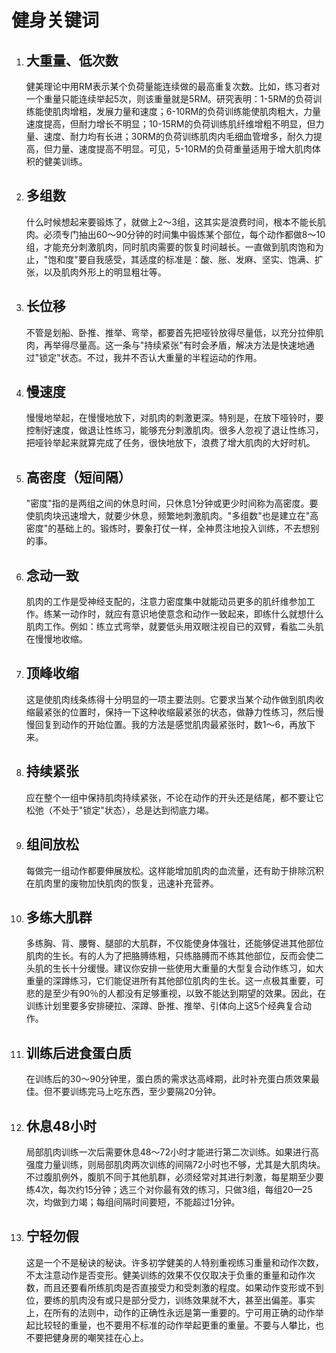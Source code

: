 # 健身关键词

1. ## 大重量、低次数

   健美理论中用RM表示某个负荷量能连续做的最高重复次数。比如，练习者对一个重量只能连续举起5次，则该重量就是5RM。研究表明：1-5RM的负荷训练能使肌肉增粗，发展力量和速度；6-10RM的负荷训练能使肌肉粗大，力量速度提高，但耐力增长不明显；10-15RM的负荷训练肌纤维增粗不明显，但力量、速度、耐力均有长进；30RM的负荷训练肌肉内毛细血管增多，耐久力提高，但力量、速度提高不明显。可见，5-10RM的负荷重量适用于增大肌肉体积的健美训练。 

2. ## 多组数

   什么时候想起来要锻炼了，就做上2～3组，这其实是浪费时间，根本不能长肌肉。必须专门抽出60～90分钟的时间集中锻炼某个部位，每个动作都做8～10组，才能充分刺激肌肉，同时肌肉需要的恢复时间越长。一直做到肌肉饱和为止，"饱和度"要自我感受，其适度的标准是：酸、胀、发麻、坚实、饱满、扩张，以及肌肉外形上的明显粗壮等。 

3. ## 长位移

   不管是划船、卧推、推举、弯举，都要首先把哑铃放得尽量低，以充分拉伸肌肉，再举得尽量高。这一条与"持续紧张"有时会矛盾，解决方法是快速地通过"锁定"状态。不过，我并不否认大重量的半程运动的作用。 

4. ## 慢速度

   慢慢地举起，在慢慢地放下，对肌肉的刺激更深。特别是，在放下哑铃时，要控制好速度，做退让性练习，能够充分刺激肌肉。很多人忽视了退让性练习，把哑铃举起来就算完成了任务，很快地放下，浪费了增大肌肉的大好时机。

5. ## 高密度（短间隔）

   "密度"指的是两组之间的休息时间，只休息1分钟或更少时间称为高密度。要使肌肉块迅速增大，就要少休息，频繁地刺激肌肉。"多组数"也是建立在"高密度"的基础上的。锻炼时，要象打仗一样，全神贯注地投入训练，不去想别的事。 

6. ## 念动一致

   肌肉的工作是受神经支配的，注意力密度集中就能动员更多的肌纤维参加工作。练某一动作时，就应有意识地使意念和动作一致起来，即练什么就想什么肌肉工作。例如：练立式弯举，就要低头用双眼注视自已的双臂，看肱二头肌在慢慢地收缩。 

7. ## 顶峰收缩

   这是使肌肉线条练得十分明显的一项主要法则。它要求当某个动作做到肌肉收缩最紧张的位置时，保持一下这种收缩最紧张的状态，做静力性练习，然后慢慢回复到动作的开始位置。我的方法是感觉肌肉最紧张时，数1～6，再放下来。 

8. ## 持续紧张

   应在整个一组中保持肌肉持续紧张，不论在动作的开头还是结尾，都不要让它松弛（不处于"锁定"状态），总是达到彻底力竭。 

9. ## 组间放松

   每做完一组动作都要伸展放松。这样能增加肌肉的血流量，还有助于排除沉积在肌肉里的废物加快肌肉的恢复，迅速补充营养。 

10. ## 多练大肌群

    多练胸、背、腰臀、腿部的大肌群，不仅能使身体强壮，还能够促进其他部位肌肉的生长。有的人为了把胳膊练粗，只练胳膊而不练其他部位，反而会使二头肌的生长十分缓慢。建议你安排一些使用大重量的大型复合动作练习，如大重量的深蹲练习，它们能促进所有其他部位肌肉的生长。这一点极其重要，可悲的是至少有90％的人都没有足够重视，以致不能达到期望的效果。因此，在训练计划里要多安排硬拉、深蹲、卧推、推举、引体向上这5个经典复合动作。 

11. ## 训练后进食蛋白质

    在训练后的30～90分钟里，蛋白质的需求达高峰期，此时补充蛋白质效果最佳。但不要训练完马上吃东西，至少要隔20分钟。 

12. ## 休息48小时

    局部肌肉训练一次后需要休息48～72小时才能进行第二次训练。如果进行高强度力量训练，则局部肌肉两次训练的间隔72小时也不够，尤其是大肌肉块。不过腹肌例外，腹肌不同于其他肌群，必须经常对其进行刺激，每星期至少要练4次，每次约15分钟；选三个对你最有效的练习，只做3组，每组20—25次，均做到力竭；每组间隔时间要短，不能超过1分钟。 

13. ## 宁轻勿假

    这是一个不是秘诀的秘诀。许多初学健美的人特别重视练习重量和动作次数，不太注意动作是否变形。健美训练的效果不仅仅取决于负重的重量和动作次数，而且还要看所练肌肉是否直接受力和受刺激的程度。如果动作变形或不到位，要练的肌肉没有或只是部分受力，训练效果就不大，甚至出偏差。事实上，在所有的法则中，动作的正确性永远是第一重要的。宁可用正确的动作举起比较轻的重量，也不要用不标准的动作举起更重的重量。不要与人攀比，也不要把健身房的嘲笑挂在心上。